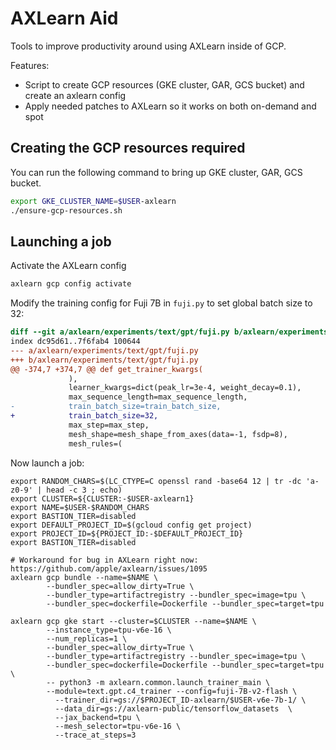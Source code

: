 # AXLearn Aid

Tools to improve productivity around using AXLearn inside of GCP.

Features:
* Script to create GCP resources (GKE cluster, GAR, GCS bucket) and create an axlearn config
* Apply needed patches to AXLearn so it works on both on-demand and spot

## Creating the GCP resources required
You can run the following command to bring up GKE cluster, GAR, GCS bucket.

```sh
export GKE_CLUSTER_NAME=$USER-axlearn
./ensure-gcp-resources.sh
```

## Launching a job

Activate the AXLearn config
```sh
axlearn gcp config activate
```

Modify the training config for Fuji 7B in `fuji.py` to set global batch size to 32:
```diff
diff --git a/axlearn/experiments/text/gpt/fuji.py b/axlearn/experiments/text/gpt/fuji.py
index dc95d61..7f6fab4 100644
--- a/axlearn/experiments/text/gpt/fuji.py
+++ b/axlearn/experiments/text/gpt/fuji.py
@@ -374,7 +374,7 @@ def get_trainer_kwargs(
             ),
             learner_kwargs=dict(peak_lr=3e-4, weight_decay=0.1),
             max_sequence_length=max_sequence_length,
-            train_batch_size=train_batch_size,
+            train_batch_size=32,
             max_step=max_step,
             mesh_shape=mesh_shape_from_axes(data=-1, fsdp=8),
             mesh_rules=(
```


Now launch a job:
```
export RANDOM_CHARS=$(LC_CTYPE=C openssl rand -base64 12 | tr -dc 'a-z0-9' | head -c 3 ; echo)
export CLUSTER=${CLUSTER:-$USER-axlearn1}
export NAME=$USER-$RANDOM_CHARS
export BASTION_TIER=disabled
export DEFAULT_PROJECT_ID=$(gcloud config get project)
export PROJECT_ID=${PROJECT_ID:-$DEFAULT_PROJECT_ID}
export BASTION_TIER=disabled

# Workaround for bug in AXLearn right now: https://github.com/apple/axlearn/issues/1095
axlearn gcp bundle --name=$NAME \
        --bundler_spec=allow_dirty=True \
        --bundler_type=artifactregistry --bundler_spec=image=tpu \
        --bundler_spec=dockerfile=Dockerfile --bundler_spec=target=tpu

axlearn gcp gke start --cluster=$CLUSTER --name=$NAME \
        --instance_type=tpu-v6e-16 \
        --num_replicas=1 \
        --bundler_spec=allow_dirty=True \
        --bundler_type=artifactregistry --bundler_spec=image=tpu \
        --bundler_spec=dockerfile=Dockerfile --bundler_spec=target=tpu \
        -- python3 -m axlearn.common.launch_trainer_main \
        --module=text.gpt.c4_trainer --config=fuji-7B-v2-flash \
          --trainer_dir=gs://$PROJECT_ID-axlearn/$USER-v6e-7b-1/ \
          --data_dir=gs://axlearn-public/tensorflow_datasets  \
          --jax_backend=tpu \
          --mesh_selector=tpu-v6e-16 \
          --trace_at_steps=3
```